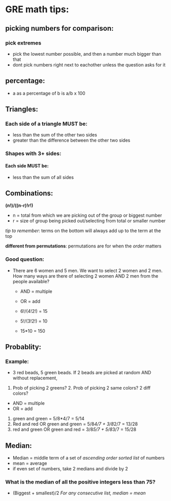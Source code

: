 # GRE math tips:

## picking numbers for comparison:
### pick extremes
  * pick the lowest number possible, and then a number much bigger than that
  * dont pick numbers right next to eachother unless the question asks for it

## percentage:
* a as a percentage of b is a/b x 100

## Triangles:

### Each side of a triangle **MUST** be:
* less than the sum of the other two sides
* greater than the difference between the other two sides

### Shapes with 3+ sides:

#### Each side MUST be:
* less than the sum of all sides

## Combinations:

**(n!)/((n-r)!r!)**

* n = total from which we are picking out of the group or biggest number
* r = size of group being picked out/selecting from total or smaller number

*tip to remember*: terms on the bottom will always add up to the term at the top

**different from permutations**: permutations are for when the _order_ matters

### Good question:
* There are 6 women and 5 men. We want to select 2 women and 2 men. How many ways are there
of selecting 2 women AND 2 men from the people available?

  * AND = multiple
  * OR = add

  * 6!/(4!2!) = 15
  * 5!/(3!2!) = 10
  * 15*10 = 150

## Probablity:

### Example:
* 3 red beads, 5 green beads. If 2 beads are picked at random AND without replacement, 
1. Prob of picking 2 greens? 2. Prob of picking 2 same colors? 2 diff colors?

  * AND = multiple
  * OR = add

  1. green and green = 5/8*4/7 = 5/14
  2. Red and red OR green and green = 5/8*4/7 + 3/8*2/7 = 13/28
  3. red and green OR green and red = 3/8*5/7 + 5/8*3/7 = 15/28

## Median:

* Median = middle term of a set of _ascending order sorted list_ of numbers
* mean = average
* if even set of numbers, take 2 medians and divide by 2

### What is the median of all the positive integers less than 75?
* (Biggest + smallest)/2
*For any consecutive list, median = mean*